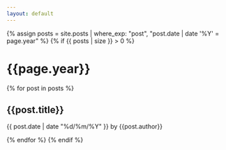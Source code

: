 ```yaml
---
layout: default
---
```


{% assign posts = site.posts | where_exp: "post", "post.date | date '%Y' = page.year" %}
{% if {{ posts | size }} > 0 %}
# {{page.year}}
{% for post in posts %}

## {{post.title}} 
{{ post.date | date "%d/%m/%Y" }} by {{post.author}}

{% endfor %}
{% endif %}
